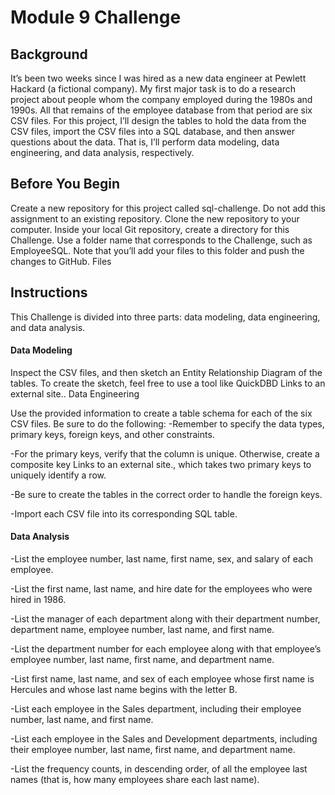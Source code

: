 # Module 9 Challenge

## Background

It’s been two weeks since I was hired as a new data engineer at Pewlett Hackard (a fictional company). My first major task is to do a research project about people whom the company employed during the 1980s and 1990s. All that remains of the employee database from that period are six CSV files.
For this project, I’ll design the tables to hold the data from the CSV files, import the CSV files into a SQL database, and then answer questions about the data. That is, I’ll perform data modeling, data engineering, and data analysis, respectively.

## Before You Begin

Create a new repository for this project called sql-challenge. Do not add this assignment to an existing repository.
Clone the new repository to your computer.
Inside your local Git repository, create a directory for this Challenge. Use a folder name that corresponds to the Challenge, such as EmployeeSQL.
Note that you’ll add your files to this folder and push the changes to GitHub.
Files

## Instructions

This Challenge is divided into three parts: data modeling, data engineering, and data analysis.

#### Data Modeling

Inspect the CSV files, and then sketch an Entity Relationship Diagram of the tables. To create the sketch, feel free to use a tool like QuickDBD Links to an external site..
Data Engineering

Use the provided information to create a table schema for each of the six CSV files. Be sure to do the following:
  -Remember to specify the data types, primary keys, foreign keys, and other constraints.
  
  -For the primary keys, verify that the column is unique. Otherwise, create a composite key Links to an external site., which takes two primary keys to uniquely identify a row.
  
  -Be sure to create the tables in the correct order to handle the foreign keys.
  
  -Import each CSV file into its corresponding SQL table.

#### Data Analysis

  -List the employee number, last name, first name, sex, and salary of each employee.
  
  -List the first name, last name, and hire date for the employees who were hired in 1986.
  
  -List the manager of each department along with their department number, department name, employee number, last name, and first name.
  
  -List the department number for each employee along with that employee’s employee number, last name, first name, and department name.
  
  -List first name, last name, and sex of each employee whose first name is Hercules and whose last name begins with the letter B.
  
  -List each employee in the Sales department, including their employee number, last name, and first name.
  
  -List each employee in the Sales and Development departments, including their employee number, last name, first name, and department name.
  
  -List the frequency counts, in descending order, of all the employee last names (that is, how many employees share each last name).
